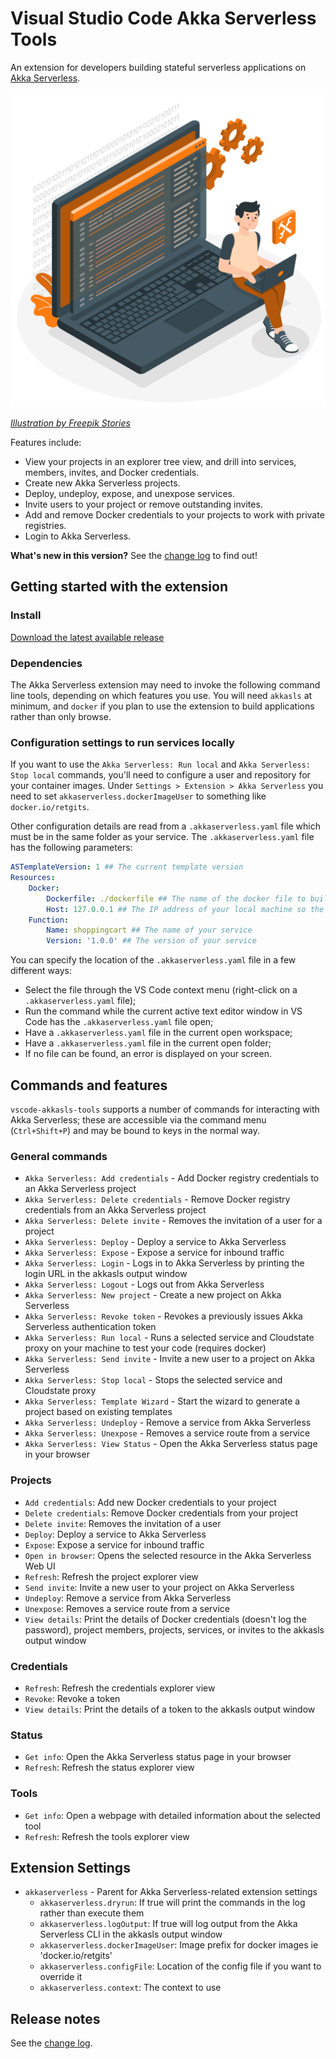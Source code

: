 # Visual Studio Code Akka Serverless Tools

An extension for developers building stateful serverless applications on [Akka Serverless](https://docs.cloudstate.com).

![image](utils/image.png)

*[Illustration by Freepik Stories](https://stories.freepik.com/technology)*

Features include:

* View your projects in an explorer tree view, and drill into services, members, invites, and Docker credentials.
* Create new Akka Serverless projects.
* Deploy, undeploy, expose, and unexpose services.
* Invite users to your project or remove outstanding invites.
* Add and remove Docker credentials to your projects to work with private registries.
* Login to Akka Serverless.

**What's new in this version?**  See the [change log](CHANGELOG.md) to find out!

## Getting started with the extension

### Install

[Download the latest available release](https://github.com/retgits/vscode-akkasls-tools/releases)

### Dependencies

The Akka Serverless extension may need to invoke the following command line tools, depending on which features you use. You will need `akkasls` at minimum, and `docker` if you plan to use the extension to build applications rather than only browse.

### Configuration settings to run services locally

If you want to use the `Akka Serverless: Run local` and `Akka Serverless: Stop local` commands, you'll need to configure a user and repository for your container images. Under `Settings > Extension > Akka Serverless` you need to set `akkaserverless.dockerImageUser` to something like `docker.io/retgits`.

Other configuration details are read from a `.akkaserverless.yaml` file which must be in the same folder as your service. The `.akkaserverless.yaml` file has the following parameters:

```yaml
ASTemplateVersion: 1 ## The current template version
Resources:
    Docker:
        Dockerfile: ./dockerfile ## The name of the docker file to build your container
        Host: 127.0.0.1 ## The IP address of your local machine so the container and proxy can communicate. If you do not specify this, the extension will try to find it for you.
    Function:
        Name: shoppingcart ## The name of your service
        Version: '1.0.0' ## The version of your service
```

You can specify the location of the `.akkaserverless.yaml` file in a few different ways:

* Select the file through the VS Code context menu (right-click on a `.akkaserverless.yaml` file);
* Run the command while the current active text editor window in VS Code has the `.akkaserverless.yaml` file open;
* Have a `.akkaserverless.yaml` file in the current open workspace;
* Have a `.akkaserverless.yaml` file in the current open folder;
* If no file can be found, an error is displayed on your screen.

## Commands and features

`vscode-akkasls-tools` supports a number of commands for interacting with Akka Serverless; these are accessible via the command menu (`Ctrl+Shift+P`) and may be bound to keys in the normal way.

### General commands

* `Akka Serverless: Add credentials` - Add Docker registry credentials to an Akka Serverless project
* `Akka Serverless: Delete credentials` - Remove Docker registry credentials from an Akka Serverless project
* `Akka Serverless: Delete invite` - Removes the invitation of a user for a project
* `Akka Serverless: Deploy` - Deploy a service to Akka Serverless
* `Akka Serverless: Expose` - Expose a service for inbound traffic
* `Akka Serverless: Login` - Logs in to Akka Serverless by printing the login URL in the akkasls output window
* `Akka Serverless: Logout` - Logs out from Akka Serverless
* `Akka Serverless: New project` - Create a new project on Akka Serverless
* `Akka Serverless: Revoke token` - Revokes a previously issues Akka Serverless authentication token
* `Akka Serverless: Run local` - Runs a selected service and Cloudstate proxy on your machine to test your code (requires docker)
* `Akka Serverless: Send invite` - Invite a new user to a project on Akka Serverless
* `Akka Serverless: Stop local` - Stops the selected service and Cloudstate proxy
* `Akka Serverless: Template Wizard` - Start the wizard to generate a project based on existing templates
* `Akka Serverless: Undeploy` - Remove a service from Akka Serverless
* `Akka Serverless: Unexpose` - Removes a service route from a service
* `Akka Serverless: View Status` - Open the Akka Serverless status page in your browser

### Projects

* `Add credentials`: Add new Docker credentials to your project
* `Delete credentials`: Remove Docker credentials from your project
* `Delete invite`: Removes the invitation of a user
* `Deploy`: Deploy a service to Akka Serverless
* `Expose`: Expose a service for inbound traffic
* `Open in browser`: Opens the selected resource in the Akka Serverless Web UI
* `Refresh`: Refresh the project explorer view
* `Send invite`: Invite a new user to your project on Akka Serverless
* `Undeploy`: Remove a service from Akka Serverless
* `Unexpose`: Removes a service route from a service
* `View details`: Print the details of Docker credentials (doesn't log the password), project members, projects, services, or invites to the akkasls output window

### Credentials

* `Refresh`: Refresh the credentials explorer view
* `Revoke`: Revoke a token
* `View details`: Print the details of a token to the akkasls output window

### Status

* `Get info`: Open the Akka Serverless status page in your browser
* `Refresh`: Refresh the status explorer view

### Tools

* `Get info`: Open a webpage with detailed information about the selected tool
* `Refresh`: Refresh the tools explorer view

## Extension Settings

* `akkaserverless` - Parent for Akka Serverless-related extension settings
    * `akkaserverless.dryrun`: If true will print the commands in the log rather than execute them
    * `akkaserverless.logOutput`: If true will log output from the Akka Serverless CLI in the akkasls output window
    * `akkaserverless.dockerImageUser`: Image prefix for docker images ie 'docker.io/retgits'
    * `akkaserverless.configFile`: Location of the config file if you want to override it
    * `akkaserverless.context`: The context to use

## Release notes

See the [change log](CHANGELOG.md).